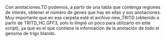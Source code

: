 Con anotaciones.TD podemos, a partir de una tabla que contenga regiones de interés, obtener el número de genes que hay en ellas y sus anotaciones. Muy importante que en esa carpeta esté el archivo new_TRITD (obtenido a partir de TRITD_HC.GFF3, solo lo limpié un poco para utilizarlo en este script), ya que es el que contiene la información de la anotación de todo el genoma de trigo blando.
